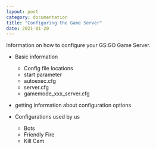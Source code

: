```yaml
---
layout: post
category: documentation
title: "Configuring the Game Server"
date: 2021-01-20
---
```


Information on how to configure your GS:GO Game Server.

* Basic information 
  * Config file locations
  * start parameter
  * autoexec.cfg
  * server.cfg
  * gamemode_xxx_server.cfg

* getting information about configuration options


* Configurations used by us
  * Bots
  * Friendly Fire
  * Kill Cam




